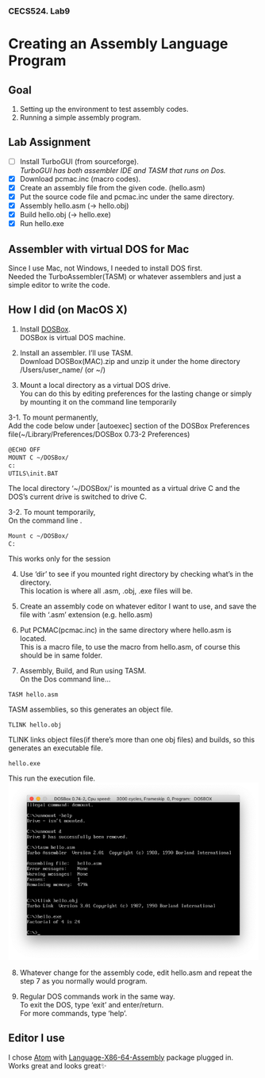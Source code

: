 ### CECS524. Lab9
# Creating an Assembly Language Program

## Goal
1. Setting up the environment to test assembly codes.
2. Running a simple assembly program.

## Lab Assignment
- [ ] Install TurboGUI (from sourceforge).  
*TurboGUI has both assembler IDE and TASM that runs on Dos.*
- [x] Download pcmac.inc (macro codes).
- [x] Create an assembly file from the given code. (hello.asm)
- [x] Put the source code file and pcmac.inc under the same directory.  
- [x] Assembly hello.asm (-> hello.obj)
- [x] Build hello.obj (-> hello.exe)
- [x] Run hello.exe

## Assembler with virtual DOS for Mac
Since I use Mac, not Windows, I needed to install DOS first.  
Needed the TurboAssembler(TASM) or whatever assemblers and just a simple editor to write the code.  


## How I did (on MacOS X)

1. Install [DOSBox](https://www.dosbox.com/download.php?main=1).  
DOSBox is virtual DOS machine.

2. Install an assembler. I’ll use TASM.  
Download DOSBox(MAC).zip and unzip it under the home directory /Users/user_name/ (or ~/)

3. Mount a local directory as a virtual DOS drive.  
You can do this by editing preferences for the lasting change or simply by mounting it on the command line temporarily

3-1. To mount permanently,  
Add the code below under [autoexec] section of the DOSBox Preferences file(~/Library/Preferences/DOSBox 0.73-2 Preferences)
```
@ECHO OFF
MOUNT C ~/DOSBox/
c:
UTILS\init.BAT
```
The local directory ‘~/DOSBox/‘ is mounted as a virtual drive C and the DOS’s current drive is switched to drive C.

3-2. To mount temporarily,  
On the command line . 
```
Mount c ~/DOSBox/
C:
```
This works only for the session

4. Use ‘dir’ to see if you mounted right directory by checking what’s in the directory.  
This location is where all .asm, .obj, .exe files will be.

5. Create an assembly code on whatever editor I want to use, and save the file with ‘.asm’ extension (e.g. hello.asm)

6. Put PCMAC(pcmac.inc) in the same directory where hello.asm is located.  
This is a macro file, to use the macro from hello.asm, of course this should be in same folder.

7. Assembly, Build, and Run using TASM.  
On the Dos command line…
```
TASM hello.asm
```
TASM assemblies, so this generates an object file.
```
TLINK hello.obj
```
TLINK links object files(if there’s more than one obj files) and builds, so this generates an executable file.
```
hello.exe
```
This run the execution file.  
![result](images/lab9_screenshot.png)  

8. Whatever change for the assembly code, edit hello.asm and repeat the step 7 as you normally would program.

9. Regular DOS commands work in the same way.  
To exit the DOS, type ‘exit’ and enter/return.  
For more commands, type ‘help’.

## Editor I use
I chose [Atom](https://atom.io/) with [Language-X86-64-Assembly](https://atom.io/packages/language-x86-64-assembly) package plugged in.  
Works great and looks great:sparkles:  
